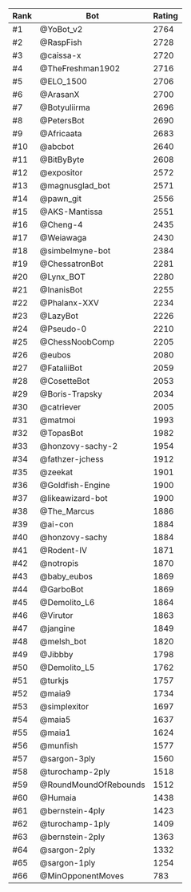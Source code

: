 Rank|Bot|Rating
---|---|---
#1|@YoBot_v2|2764
#2|@RaspFish|2728
#3|@caissa-x|2720
#4|@TheFreshman1902|2716
#5|@ELO_1500|2706
#6|@ArasanX|2700
#7|@Botyuliirma|2696
#8|@PetersBot|2690
#9|@Africaata|2683
#10|@abcbot|2640
#11|@BitByByte|2608
#12|@expositor|2572
#13|@magnusglad_bot|2571
#14|@pawn_git|2556
#15|@AKS-Mantissa|2551
#16|@Cheng-4|2435
#17|@Weiawaga|2430
#18|@simbelmyne-bot|2384
#19|@ChessatronBot|2281
#20|@Lynx_BOT|2280
#21|@InanisBot|2255
#22|@Phalanx-XXV|2234
#23|@LazyBot|2226
#24|@Pseudo-0|2210
#25|@ChessNoobComp|2205
#26|@eubos|2080
#27|@FataliiBot|2059
#28|@CosetteBot|2053
#29|@Boris-Trapsky|2034
#30|@catriever|2005
#31|@matmoi|1993
#32|@TopasBot|1982
#33|@honzovy-sachy-2|1954
#34|@fathzer-jchess|1912
#35|@zeekat|1901
#36|@Goldfish-Engine|1900
#37|@likeawizard-bot|1900
#38|@The_Marcus|1886
#39|@ai-con|1884
#40|@honzovy-sachy|1884
#41|@Rodent-IV|1871
#42|@notropis|1870
#43|@baby_eubos|1869
#44|@GarboBot|1869
#45|@Demolito_L6|1864
#46|@Virutor|1863
#47|@jangine|1849
#48|@melsh_bot|1820
#49|@Jibbby|1798
#50|@Demolito_L5|1762
#51|@turkjs|1757
#52|@maia9|1734
#53|@simplexitor|1697
#54|@maia5|1637
#55|@maia1|1624
#56|@munfish|1577
#57|@sargon-3ply|1560
#58|@turochamp-2ply|1518
#59|@RoundMoundOfRebounds|1512
#60|@Humaia|1438
#61|@bernstein-4ply|1423
#62|@turochamp-1ply|1409
#63|@bernstein-2ply|1363
#64|@sargon-2ply|1332
#65|@sargon-1ply|1254
#66|@MinOpponentMoves|783
